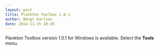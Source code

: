```yaml
---
layout: post
title: Plankton Toolbox 1.0.1
author: Bengt Karlson
date: 2014-11-25 10:26
---
```


Plankton Toolbox version 1.0.1 for Windows is available. Select the __Tools__ menu.